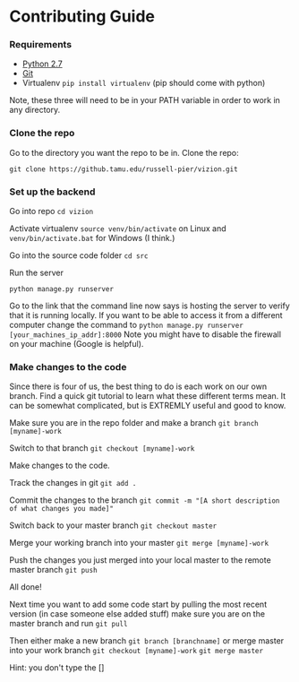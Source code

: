 # Contributing Guide

### Requirements
- [Python 2.7](https://www.python.org/downloads/)
- [Git](https://git-scm.com/downloads)
- Virtualenv `pip install virtualenv` (pip should come with python)

Note, these three will need to be in your PATH variable in order to work in any directory.

### Clone the repo



Go to the directory you want the repo to be in. Clone the repo:
```
git clone https://github.tamu.edu/russell-pier/vizion.git
```

### Set up the backend
Go into repo `cd vizion`

Activate virtualenv `source venv/bin/activate` on Linux and `venv/bin/activate.bat` for Windows (I think.)

Go into the source code folder `cd src` 

Run the server
```
python manage.py runserver
``` 
Go to the link that the command line now says is hosting the server to verify that it is running locally. If you want to be able to access it from a different computer change the command to `python manage.py runserver [your_machines_ip_addr]:8000` Note you might have to disable the firewall on your machine (Google is helpful).

### Make changes to the code
Since there is four of us, the best thing to do is each work on our own branch. Find a quick git tutorial to learn what these different terms mean. It can be somewhat complicated, but is EXTREMLY useful and good to know.

Make sure you are in the repo folder and make a branch `git branch [myname]-work`

Switch to that branch `git checkout [myname]-work`

Make changes to the code.

Track the changes in git `git add .`

Commit the changes to the branch `git commit -m "[A short description of what changes you made]"`

Switch back to your master branch `git checkout master`

Merge your working branch into your master `git merge [myname]-work`

Push the changes you just merged into your local master to the remote master branch `git push`

All done!

Next time you want to add some code start by pulling the most recent version (in case someone else added stuff) make sure you are on the master branch and run `git pull`

Then either make a new branch `git branch [branchname]` or merge master into your work branch `git checkout [myname]-work` `git merge master`

Hint: you don't type the []

